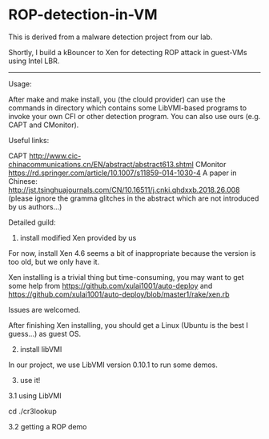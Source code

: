 # ROP-detection-in-VM

This is derived from a malware detection project from our lab.

Shortly, I build a kBouncer to Xen for detecting ROP attack in guest-VMs using Intel LBR.

--------------------------------------------------------------

Usage:

After make and make install, you (the clould provider) can use the commands in directory which contains some LibVMI-based programs to invoke your own CFI or other detection program. You can also use ours (e.g. CAPT and CMonitor).

Useful links:

CAPT http://www.cic-chinacommunications.cn/EN/abstract/abstract613.shtml
CMonitor https://rd.springer.com/article/10.1007/s11859-014-1030-4
A paper in Chinese: http://jst.tsinghuajournals.com/CN/10.16511/j.cnki.qhdxxb.2018.26.008 (please ignore the gramma glitches in the abstract which are not introduced by us authors...)

Detailed guild:

1. install modified Xen provided by us

For now, install Xen 4.6 seems a bit of inappropriate because the version is too old, but we only have it.

Xen installing is a trivial thing but time-consuming, you may want to get some help from https://github.com/xulai1001/auto-deploy and https://github.com/xulai1001/auto-deploy/blob/master1/rake/xen.rb

Issues are welcomed.

After finishing Xen installing, you should get a Linux (Ubuntu is the best I guess...) as guest OS.

2. install libVMI

In our project, we use LibVMI version 0.10.1 to run some demos.

3. use it!

3.1 using LibVMI

cd ./cr3lookup

3.2 getting a ROP demo
